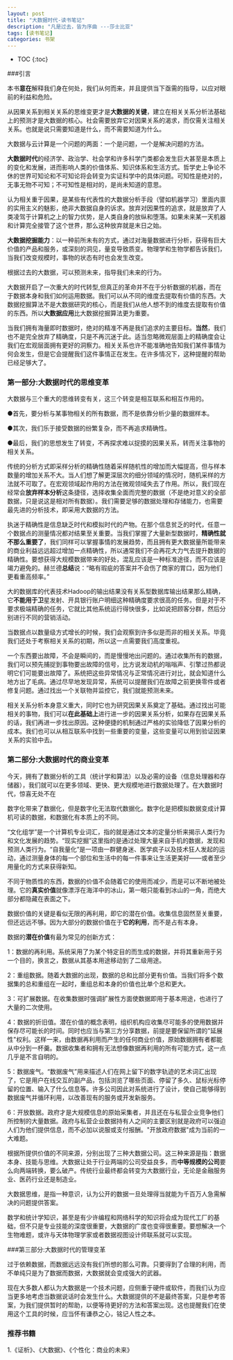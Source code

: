 ```yaml
---
layout: post
title: "大数据时代-读书笔记"
description: "凡是过去，皆为序曲 ---莎士比亚"
tags: [读书笔记]
categories: 书架
---
```


* TOC
{:toc}

###引言

本书**意在**解释我们身在何处，我们从何而来，并且提供当下亟需的指导，以应对眼前的利益和危险。

从因果关系到相关关系的思维变更才是**大数据的关键**，建立在相关关系分析法基础上的预测才是大数据的核心。社会需要放弃它对因果关系的渴求，而仅需关注相关关系。也就是说只需要知道是什么，而不需要知道为什么。

大数据与云计算是一个问题的两面：一个是问题，一个是解决问题的方法。

**大数据时代**的经济学、政治学、社会学和许多科学门类都会发生巨大甚至是本质上的变化和发展，进而影响人类的价值体系、知识体系和生活方式。哲学史上争论不休的世界可知论和不可知论将会转变为实证科学中的具体问题。可知性是绝对的，无事无物不可知；不可知性是相对的，是尚未知道的意思。

认为相关重于因果，是某些有代表性的大数据分析手段（譬如机器学习）里面内禀的实用主义的魅影，绝非大数据自身的诉求。放弃对因果性的追求，就是放弃了人类凌驾于计算机之上的智力优势，是人类自身的放纵和堕落。如果未来某一天机器和计算完全接管了这个世界，那么这种放弃就是末日之始。

**大数据挖掘能力**：以一种前所未有的方式，通过对海量数据进行分析，获得有巨大价值的产品和服务，或深刻的洞见，量变导致质变。物理学和生物学都告诉我们，当我们改变规模时，事物的状态有时也会发生改变。

根据过去的大数据，可以预测未来，指导我们未来的行为。

大数据开启了一次重大的时代转型,但真正的革命并不在于分析数据的机器，而在于数据本身和我们如何运用数据。我们可以从不同的维度去提取有价值的东西。大数据挖掘算法不是大数据研究的核心，而是我们从他人想不到的维度去提取有价值的东西。所以**大数据应用**比大数据挖掘算法更为重要。

当我们拥有海量即时数据时，绝对的精准不再是我们追求的主要目标。**当然**，我们也不是完全放弃了精确度，只是不再沉迷于此。适当忽略微观层面上的精确度会让我们在宏观层面拥有更好的洞察力。相关关系也许不能准确地告知我们某件事情为何会发生，但是它会提醒我们这件事情正在发生。在许多情况下，这种提醒的帮助已经足够大了。

### 第一部分:大数据时代的思维变革

大数据与三个重大的思维转变有关，这三个转变是相互联系和相互作用的。

●首先，要分析与某事物相关的所有数据，而不是依靠分析少量的数据样本。

●其次，我们乐于接受数据的纷繁复杂，而不再追求精确性。

●最后，我们的思想发生了转变，不再探求难以捉摸的因果关系，转而关注事物的相关关系。

传统的分析方式即采样分析的精确性随着采样随机性的增加而大幅提高，但与样本数量的增加关系不大。当人们想了解更深层次的细分领域的情况时，随机采样的方法就不可取了。在宏观领域起作用的方法在微观领域失去了作用。所以，我们现在经常会**放弃样本分析**这条捷径，选择收集全面而完整的数据（不是绝对意义的全部数据，只是说这是相对所有数据）。我们需要足够的数据处理和存储能力，也需要最先进的分析技术，即采用大数据的方法。

执迷于精确性是信息缺乏时代和模拟时代的产物。在那个信息贫乏的时代，任意一个数据点的测量情况都对结果至关重要。当我们掌握了大量新型数据时，**精确性就不那么重要了**，我们同样可以掌握事情的发展趋势，而且拥有更大数据量所能带来的商业利益远远超过增加一点精确性，所以通常我们不会再花大力气去提升数据的精确性。要想获得大规模数据带来的好处，混乱应该是一种标准途径，而不应该是竭力避免的。赫兰德**总结**说：“略有瑕疵的答案并不会伤了商家的胃口，因为他们更看重高频率。”

大的数据库的代表技术Hadoop的输出结果没有关系型数据库输出结果那么精确，它**不能用于卫**星发射、开具银行账户明细这种精确度要求很高的任务。但是对于不要求极端精确的任务，它就比其他系统运行得快很多，比如说把顾客分群，然后分别进行不同的营销活动。

当数据点以数量级方式增长的时候，我们会观察到许多似是而非的相关关系。毕竟我们还处于考察相关关系的初期，所以这一点需要我们高度重视。

一个东西要出故障，不会是瞬间的，而是慢慢地出问题的。通过收集所有的数据，我们可以预先捕捉到事物要出故障的信号，比方说发动机的嗡嗡声、引擎过热都说明它们可能要出故障了。系统把这些异常情况与正常情况进行对比，就会知道什么地方出了毛病。通过尽早地发现异常，系统可以提醒我们在故障之前更换零件或者修复问题。通过找出一个关联物并监控它，我们就能预测未来。

相关关系分析本身意义重大，同时它也为研究因果关系奠定了基础。通过找出可能相关的事物，我们可以**在此基础上**进行进一步的因果关系分析，如果存在因果关系的话，我们再进一步找出原因。这种便捷的机制通过严格的实验降低了因果分析的成本。我们也可以从相互联系中找到一些重要的变量，这些变量可以用到验证因果关系的实验中去。

### 第二部分:大数据时代的商业变革

今天，拥有了数据分析的工具（统计学和算法）以及必需的设备（信息处理器和存储器），我们就可以在更多领域、更快、更大规模地进行数据处理了。在大数据时代，惊喜无处不在

数字化带来了数据化，但是数字化无法取代数据化。数字化是把模拟数据变成计算机可读的数据，和数据化有本质上的不同。

“文化组学”是一个计算机专业词汇，指的就是通过文本的定量分析来揭示人类行为和文化发展的趋势。“现实挖掘”这里指的是通过处理大量来自手机的数据，发现和预测人类行为。“自我量化”是一项由一群健身迷、医学疯子以及技术狂人发起的运动，通过测量身体的每一个部位和生活中的每一件事来让生活更美好——或者至少用量化的方式来获得新知。

不同于物质性的东西，数据的价值不会随着它的使用而减少，而是可以不断地被处理。它的**真实价值**就像漂浮在海洋中的冰山，第一眼只能看到冰山的一角，而绝大部分都隐藏在表面之下。

数据价值的关键是看似无限的再利用，即它的潜在价值。收集信息固然至关重要，但还远远不够。因为大部分的数据价值在于**它的利用**，而不是占有本身。

数据的**潜在价值**有最为常见的创新方式：

1：数据的再利用。系统采用了为某个特定目的而生成的数据，并将其重新用于另一个目的，换言之，数据从其基本用途移动到了二级用途。

2：重组数据。随着大数据的出现，数据的总和比部分更有价值。当我们将多个数据集的总和重组在一起时，重组总和本身的价值也比单个总和更大。

3：可扩展数据。在收集数据时强调扩展性方面使数据即用于基本用途，也进行了大量的二次使用。

4：数据的折旧值。潜在价值的概念表明，组织机构应收集尽可能多的使用数据并保存尽可能长的时间。同时也应当与第三方分享数据，前提是要保留所谓的"延展性"权利。这样一来，由数据再利用而产生的任何商业价值，原始数据拥有者都能从中分到一杯羹。数据收集者和拥有无法想像数据再利用的所有可能方式，这一点几乎是不言自明的。

5：数据废气。“数据废气”用来描述人们在网上留下的数字轨迹的艺术词汇出现了，它是用户在线交互的副产品，包括浏览了哪些页面、停留了多久、鼠标光标停留的位置、输入了什么信息等。许多公司因此对系统进行了设计，使自己能够得到数据废气并循环利用，以改善现有的服务或开发新服务。

6：开放数据。政府才是大规模信息的原始采集者，并且还在与私营企业竞争他们所控制的大量数据。政府与私营企业数据持有人之间的主要区别就是政府可以强迫人们为他们提供信息，而不必加以说服或支付报酬。"开放政府数据"成为当前的一大难题。

根据所提供价值的不同来源，分别出现了三种大数据公司。这三种来源是指：数据本身、技能与思维。大数据让处于行业两端的公司受益良多，而**中等规模的公司**要么向两端转换，要么破产。传统行业最终都会转变为大数据行业，无论是金融服务业、医药行业还是制造业。

大数据思维，是指一种意识，认为公开的数据一旦处理得当就能为千百万人急需解决的问题提供答案。

数学和统计学知识，甚至是有少许编程和网络科学的知识将会成为现代工厂的基础，但不只是专业技能的深度很重要，大数据的广度也变得很重要。要想解决一个生物难题，或许与天体物理学家或者数据视图设计师联系就可以实现。

###第三部分:大数据时代的管理变革

过于依赖数据，而数据远远没有我们所想的那么可靠。只要得到了合理的利用，而不单纯只是为了数据而数据，大数据就会变成强大的武器。

现在大多数人都认为大数据是一个技术问题，应侧重于硬件或软件，而我们认为应当更多地考虑当数据说话时会发生什么。大数据提供的不是最终答案，只是参考答案，为我们提供暂时的帮助，以便等待更好的方法和答案出现。这也提醒我们在使用这个工具的时候，应当怀有谦恭之心，铭记人性之本。

### 推荐书籍

1.《证析》、《大数据》、《个性化：商业的未来》

